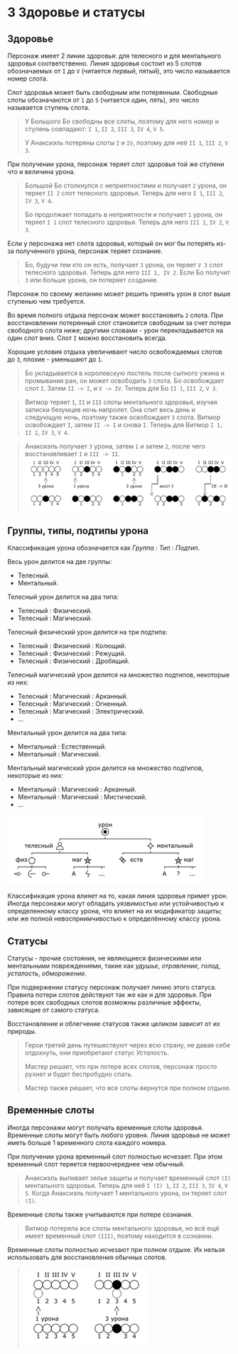 # 3 Здоровье и статусы

## Здоровье

Персонаж имеет 2 линии здоровья: для телесного и для ментального здоровья соответственно.
Линия здоровья состоит из 5 слотов обозначаемых от `I` до `V` (читается _первый_, _пятый_), это число называется номер слота.

Слот здоровья может быть свободным или потерянным.
Свободные слоты обозначаются от `1` до `5` (читается _один_, _пять_), это число называется ступень слота.

>У Большого Бо свободны все слоты, поэтому для него номер и ступень совпадают: `I 1`, `II 2`, `III 3`, `IV 4`, `V 5`.
>
>У Анаксиэль потеряны слоты `I` и `IV`, поэтому для неё `II 1`, `III 2`, `V 3`.

При получении урона, персонаж теряет слот здоровья той же ступени что и величина урона.

>Большой Бо столкнулся с неприятностями и получает `2` урона, он теряет `II 2` слот телесного здоровья.
>Теперь для него `I 1`, `III 2`, `IV 3`, `V 4`.
>
>Бо продолжает попадать в неприятности и получает `1` урона, он теряет `I 1` слот телесного здоровья.
>Теперь для него `III 1`, `IV 2`, `V 3`.

Если у персонажа нет слота здоровья, который он мог бы потерять из-за полученного урона, персонаж теряет сознание.

>Бо, будучи тем кто он есть, получает `3` урона, он теряет `V 3` слот телесного здоровья.
>Теперь для него `III 1, IV 2`. Если Бо получит `3` или больше урона, он потеряет создание.

Персонаж по своему желанию может решить принять урон в слот выше ступенью чем требуется.

Во время полного отдыха персонаж может восстановить `2` слота.
При восстановлении потерянный слот становится свободным за счет потери свободного слота ниже;
другими словами - урон перекладывается на один слот вниз.
Слот `I` можно восстановить всегда.

Хорошие условия отдыха увеличивают число освобождаемых слотов до `3`, плохие - уменьшают до `1`.

>Бо укладывается в королевскую постель после сытного ужина и промывания ран, он может освободить `3` слота.
>Бо освобождает слот `I`. Затем `II -> I`, и `V -> IV`.
>Теперь для Бо `II 1`, `III 2`, `V 3`.

>Витмор теряет `I`, `II` и `III` слоты ментального здоровья, изучая записки безумцев ночь напролет.
>Она спит весь день и следующую ночь, поэтому также освобождает `3` слота.
>Витмор освобождает `I`, затем `II -> I` и снова `I`.
>Теперь для Витмор `I 1,` `II 2`, `IV 3`, `V 4`.

>Анаксиэль получает `3` урона, затем `1` и затем `2`, после чего восстанавливает `I` и `III -> II`.
![](img/3_health.png)

## Группы, типы, подтипы урона

Классификация урона обозначается как _Группа : Тип : Подтип_.

Весь урон делится на две группы:
- Телесный.
- Ментальный.

Телесный урон делится на два типа:
- Телесный : Физический.
- Телесный : Магический.

Телесный физический урон делится на три подтипа:
- Телесный : Физический : Колющий.
- Телесный : Физический : Режущий.
- Телесный : Физический : Дробящий.

Телесный магический урон делится на множество подтипов, некоторые из них:
- Телесный : Магический : Арканный.
- Телесный : Магический : Огненный.
- Телесный : Магический : Электрический.
- ...

Ментальный урон делится на два типа:
- Ментальный : Естественный.
- Ментальный : Магический.

Ментальный магический урон делится на множество подтипов, некоторые из них:
- Ментальный : Магический : Арканный.
- Ментальный : Магический : Мистический.
- ...

![](img/3_damage.png)

Классификация урона влияет на то, какая линия здоровья примет урон.
Иногда персонажи могут обладать уязвимостью или устойчивостью к определенному классу урона,
что влияет на их модификатор защиты; или же полной невосприимчивостью к определённому классу урона.

## Статусы

Статусы - прочие состояния, не являющиеся физическими или ментальными повреждениями,
такие как _удушье_, _отравление_, _голод_, _усталость_, _обморожение_.

При подвержении статусу персонаж получает линию этого статуса.
Правила потери слотов действуют так же как и для здоровья.
При потере всех свободных слотов возможны различные эффекты, зависящие от самого статуса.

Восстановление и облегчение статусов также целиком зависит от их природы.

>Герои третий день путешествуют через всю страну, не давая себе отдохнуть, они приобретают статус _Усталость_.
>
>Мастер решает, что при потере всех слотов, персонаж просто рухнет и будет беспробудно спать.
>
>Мастер также решает, что все слоты вернутся при полном отдыхе.

## Временные слоты

Иногда персонажи могут получать временные слоты здоровья.
Временные слоты могут быть любого уровня.
Линия здоровья не может иметь больше 1 временного слота каждого номера.

При получении урона временный слот полностью исчезает. При этом временный слот теряется первоочереднее чем обычный.

>Анаксиэль выпивает зелье защиты и получает временный слот `(I)` ментального здоровья.
>Теперь для неё `I (I) 1`, `II 2`, `III 3`, `IV 4`, `V 5`. 
>Когда Анаксиэль получает 1 ментального урона, он теряет слот `(I)`.

Временные слоты также учитываются при потере сознания.

>Витмор потеряла все слоты ментального здоровья, но всё ещё имеет временный слот `(III)`, поэтому находится в сознании.

Временные слоты полностью исчезают при полном отдыхе. Их нельзя использовать для восстановления обычных слотов.

>![](img/3_temp_health.png)